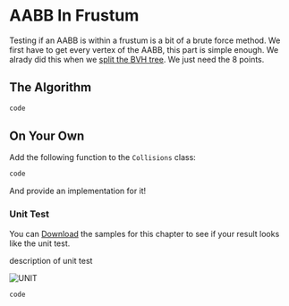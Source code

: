 # AABB In Frustum

Testing if an AABB is within a frustum is a bit of a brute force method. We first have to get every vertex of the AABB, this part is simple enough. We alrady did this when we [split the BVH tree](https://gdbooks.gitbooks.io/3dcollisions/content/Chapter4/bvh_split.html). We just need the 8 points.

## The Algorithm

```cs
code
```

## On Your Own

Add the following function to the ```Collisions``` class:

```cs
code
```

And provide an implementation for it!

### Unit Test

You can [Download](../Samples/SAMPLE.rar) the samples for this chapter to see if your result looks like the unit test.

description of unit test

![UNIT](image)

```cs
code
```